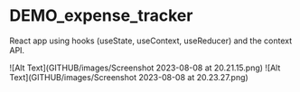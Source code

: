 # DEMO_expense_tracker

React app using hooks (useState, useContext, useReducer) and the context API.

![Alt Text](GITHUB/images/Screenshot 2023-08-08 at 20.21.15.png)
![Alt Text](GITHUB/images/Screenshot 2023-08-08 at 20.23.27.png)
